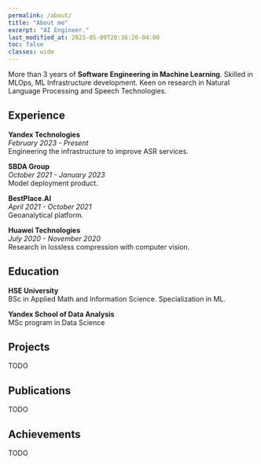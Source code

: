 ```yaml
---
permalink: /about/
title: "About me"
excerpt: "AI Engineer."
last_modified_at: 2023-05-09T20:36:26-04:00
toc: false
classes: wide
---
```


More than 3 years of **Software Engineering in Machine Learning**. Skilled in MLOps, ML Infrastructure development. Keen on research in Natural Language Processing and Speech Technologies.

## Experience

**Yandex Technologies** <br>
*February 2023 - Present* <br>
Engineering the infrastructure to improve ASR services.

**SBDA Group** <br>
*October 2021 - January 2023* <br>
Model deployment product.

**BestPlace.AI** <br>
*April 2021 - October 2021* <br>
Geoanalytical platform.

**Huawei Technologies** <br>
*July 2020 - November 2020* <br>
Research in lossless compression with computer vision.

## Education

**HSE University** <br>
BSc in Applied Math and Information Science. Specialization in ML.

**Yandex School of Data Analysis** <br>
MSc program in Data Science

## Projects

TODO

## Publications

TODO

## Achievements

TODO 


